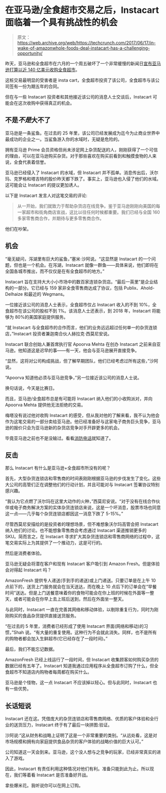 # 在亚马逊/全食超市交易之后，Instacart 面临着一个具有挑战性的机会

> 原文：<https://web.archive.org/web/https://techcrunch.com/2017/06/17/in-wake-of-amazonwhole-foods-deal-instacart-has-a-challenging-opportunity/>

昨天，亚马逊和全食超市在六月的一个周五破坏了一个非常缓慢的新闻日[宣布亚马逊打算以近 140 亿美元收购全食超市](https://web.archive.org/web/20230404155934/https://techcrunch.com/2017/06/16/report-amazon-is-gobbling-whole-foods-for-a-reported-13-7-billion/)。

这桩交易最明显的受害者是 insta cart，全食超市投资了该公司，全食超市与该公司签有一份为期五年的合同。

但在与一些 Instacart 投资者和其他接近该公司的消息人士交谈后，Instacart 可能会在这次收购中获得真正的机会。

## 不是*不是*大不了

亚马逊是一条鲨鱼。在过去的 25 年里，该公司已经发展成为迄今为止商业世界中最成功的企业之一。当鲨鱼游入你的水域时，无疑是危险的。

拥有亚马逊 Prime 会员资格但尚未涉足网上杂货配送的人，刚刚获得了一个可信的理由，可以在亚马逊购买杂货。对于那些喜欢在购买前看到和触摸食物的人来说，全食代表着信誉。

亚马逊已经侵入了 Instacart 的水域，但 Instacart 并不孤单。消息传出后，沃尔玛、克罗格和塔吉特的股价昨天都下跌了。事实上，亚马逊也入侵了他们的水域。这可能会让 Instacart 的提议更加诱人。

以下是 Instacart 发言人对这笔交易的评论:

> 从一开始，我们就致力于帮助杂货店在线竞争。鉴于亚马逊刚刚向美国的每一家超市和街角商店宣战，这比以往任何时候都重要。我们已经与全国 160 多家零售商合作，并期待与更多零售商合作。

他们在吵架。

## 机会

“毫无疑问，泻湖里有巨大的鲨鱼，”塞米·沙阿说。“这显然是 Instacart 的一个问题，但也是一个机会。在泻湖，Instacart 就像一群鱼——具体来说，他们即将在全国各城市推出，而不仅仅是在有全食超市的地方。”

Instacart 旨在支持大大小小市场中的数百家连锁杂货店。“最后一英里”是企业结构的一部分。它已经与 159 家非全食零售商达成了协议，包括 Publix、Ahold-Delhaize 和最近的 Wegmans。

一位接近该公司的消息人士表示，全食超市仅占 Instacart 收入的不到 10%，全食超市在该公司的股权不到 1%。该消息人士还表示，到 2018 年，Instacart 将能够为 80%的美国家庭提供服务。

“就 Instacart 与全食超市的合作而言，他们的业务远远超过任何单一的杂货连锁店，”Instacart 投资者兼迦南合伙人赫拉克·西莫尼安说。

Instacart 联合创始人兼首席执行官 Apoorva Mehta 在创办 Instacart 之前来自亚马逊。他知道这是迟早的事——有一天，他会与亚马逊展开直接竞争。

“显然，这将对公司构成挑战，但了解早期团队，他们已经考虑过所有这些，”沙阿说。

“Apoorva 知道他必须与亚马逊竞争，”另一位接近该公司的消息人士说。

换句话说，今天是比赛日。

而且，亚马逊/全食超市总是有可能将 Instacart 纳入他们的小收购派对，并向 Apoorva Mehta 提供他无法拒绝的交易。

梅塔没有说过他对收购 Instacart 的感受，但从我对他的了解来看，我不认为他会作为这笔交易的一部分卖给亚马逊。他已经准备好与这家电子商务巨头竞争，亚马逊的报价只会为亚马逊新的杂货店竞争对手开辟更多的机会。

毕竟亚马逊之前也不是没输过。看看[消防电话](https://web.archive.org/web/20230404155934/http://bgr.com/2014/10/24/amazon-fire-phone-sales-numbers/)就知道了。

## 反击

那么 Instacart 有什么是亚马逊+全食超市所没有的呢？

首先，大型杂货连锁店和零售商的时间表刚刚根据亚马逊的步伐发生了变化。这些大公司的高管们正在调整他们的行动计划，并且可能对与 Instacart 签署协议特别感兴趣。

“我认为它点燃了沃尔玛在这里大动作的火种，”西莫尼安说。“对于没有在线合作伙伴或电子商务解决方案的实体杂货连锁店来说，这是一个坏消息，股票市场也同意这一点——几乎每个杂货连锁店都因这一消息下跌了 5-15%。”

尽管西莫尼安描绘的是投资者的理想场景，但不难想象沃尔玛高管会把 Instacart 纳入他们的讨论。也不能想象零售商会考虑通过 Instacart 渠道推销更多的 SKU。简而言之，在 Instacart 寻求扩大其杂货连锁店和零售商网络的过程中，这笔交易实际上为其提供了一个推动力，这是可行的。

然后是消费者体验。

亚马逊无疑会将潜在客户和现有 Instacart 客户吸引到 Amazon Fresh。但是体验会对得起 Instacart 吗？

AmazonFresh 提供专人递送(手到手的递送)或上门递送。只要订单是在上午 10 点前下的，送货上门服务就会在当天送达，而在晚上 10 点后下的订单会在“早餐时间”送达。但是上门送餐意味着你的食物可能会在你上班的时候在外面等一整天，或者可能会在你早上去上班后送到，然后在外面坐一整天。

与此同时，Instacart 一直在完善其网络和移动体验，以剔除重复行为，同时为刚刚购买的食品杂货提供直接送货服务。

“在过去的 5 年里，消费者已经形成了使用 Instacart 界面(网络和移动)的习惯，”Shah 说。“有大量的重复使用。这种行为不会就此消失。同样，也不是所有的购物者都会加入生鲜超市(它已经存在了一段时间)。”

最后，我们不能忘记数据。

AmazonFresh 已经上线运行了一段时间，但 Instacart 收集顾客如何购买杂货的数据已经有五年了。Instacart 知道我通过应用程序从全食超市订购了什么，但全食超市不知道店内购物者每周都在购买什么。

亚马逊是个怪物，这一点 Instacart 不应该掉以轻心。但与此同时，Instacart 也有一些优势。

## 长话短说

Instacart 还在这。凭借庞大的杂货连锁店和零售商网络、优质的客户体验和全行业的送货压力，Instacart 终于有了最后一块拼图:验证。

沙阿说:“这从财务和战略上证明了这是一个非常重要的类别。“从远处看，这是对市场规模和拥有向家庭提供食品杂货的客户体验的战略价值的巨大认可。”

公司知道这一天会到来。亚马逊，这个没人想与之竞争的玩家，已经非常真实的进入了游戏。

因此，Instacart 有责任利用这种情况对他们有利。准备只能到此为止。所以现在，我们等着看 Instacart 是否准备好开战。

拿些爆米花。我听说你可以在网上订购。